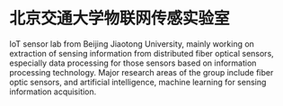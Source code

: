 # 北京交通大学物联网传感实验室
IoT sensor lab from Beijing Jiaotong University, mainly working on extraction of sensing information from distributed fiber optical sensors, especially data processing for those sensors based on information processing technology. Major research areas of the group include fiber optic sensors, and artificial intelligence, machine learning for sensing information acquisition.

